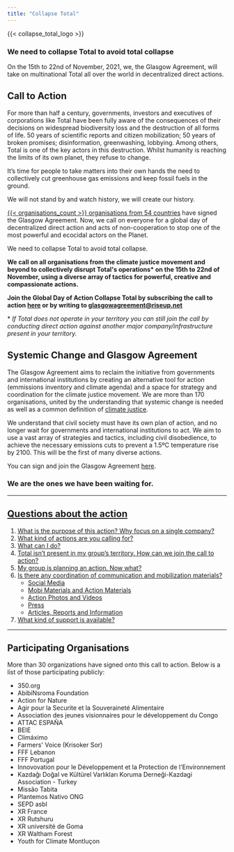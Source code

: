 ```yaml
---
title: "Collapse Total"
---
```


{{< collapse_total_logo >}}

### We need to collapse Total to avoid total collapse

On the 15th to 22nd of November, 2021, we, the Glasgow Agreement, will take on multinational Total all over the world in decentralized direct actions.  

## Call to Action

For more than half a century, governments, investors and executives of corporations like Total have been fully aware of the consequences of their decisions on widespread biodiversity loss and the destruction of all forms of life. 50 years of scientific reports and citizen mobilization; 50 years of broken promises; disinformation, greenwashing, lobbying. Among others, Total is one of the key actors in this destruction. Whilst humanity is reaching the limits of its own planet, they refuse to change.  

It’s time for people to take matters into their own hands the need to collectively cut greenhouse gas emissions and keep fossil fuels in the ground.  

We will not stand by and watch history, we will create our history.  

[{{< organisations_count >}} organisations from 54 countries](../organisations/) have signed the Glasgow Agreement. Now, we call on everyone for a global day of decentralized direct action and acts of non-cooperation to stop one of the most powerful and ecocidal actors on the Planet.  

We need to collapse Total to avoid total collapse.  

**We call on all organisations from the climate justice movement and beyond to collectively disrupt Total's operations\* on the 15th to 22nd of November, using a diverse array of tactics for powerful, creative and compassionate actions.**  

**Join the Global Day of Action Collapse Total by subscribing the call to action [here](https://framaforms.org/collapse-total-call-to-action-1627950762) or by writing to glasgowagreement@riseup.net**  

\* *If Total does not operate in your territory you can still join the call by conducting direct action against another major company/infrastructure present in your territory.*  

## Systemic Change and Glasgow Agreement

The Glasgow Agreement aims to reclaim the initiative from governments and international institutions by creating an alternative tool for action (emmissions inventory and climate agenda) and a space for strategy and coordination for the climate justice movement. We are more than 170 organisations, united by the understanding that systemic change is needed as well as a common definition of [climate justice](../agreement/).  

We understand that civil society must have its own plan of action, and no longer wait for governments and international institutions to act. We aim to use a vast array of strategies and tactics, including civil disobedience, to achieve the necessary emissions cuts to prevent a 1.5ºC temperature rise by 2100. This will be the first of many diverse actions.  

You can sign and join the Glasgow Agreement [here](../contact/).  

### We are the ones we have been waiting for.

---

## [Questions about the action](../collapse_total_qna/)

1. [What is the purpose of this action? Why focus on a single company?](../collapse_total_qna/#1-what-is-the-purpose-of-this-action-why-focus-on-a-single-company)
2. [What kind of actions are you calling for?](../collapse_total_qna/#2-what-kind-of-actions-are-you-calling-for)
3. [What can I do?](../collapse_total_qna/#3-what-can-i-do)
4. [Total isn’t present in my group’s territory. How can we join the call to action?](../collapse_total_qna/#4-total-isn’t-present-in-my-group’s-territory.-how-can-we-join-the-call-to-action)
5. [My group is planning an action. Now what?](../collapse_total_qna/#5-my-group-is-planning-an-action.-now-what)
6. [Is there any coordination of communication and mobilization materials?](../collapse_total_qna/#6-is-there-any-coordination-of-communication-and-mobilization-materials)
   - [Social Media](../collapse_total_qna/#social-media)
   - [Mobi Materials and Action Materials](../collapse_total_qna/#mobi-materials-and-action-materials)
   - [Action Photos and Videos](../collapse_total_qna/#action-photos-and-videos)
   - [Press](../collapse_total_qna/#press)
   - [Articles, Reports and Information](../collapse_total_qna/#articles-reports-and-information)
7. [What kind of support is available?](../collapse_total_qna/#7-what-kind-of-support-is-available)

---

## Participating Organisations

More than 30 organizations have signed onto this call to action. Below is a list of those participating publicly:

- 350.org
- AbibiNsroma Foundation
- Action for Nature
- Agir pour la Securite et la Souveraineté Alimentaire
- Association des jeunes visionnaires pour le développement du Congo
- ATTAC ESPAÑA
- BEIE
- Climáximo
- Farmers' Voice (Krisoker Sor)
- FFF Lebanon
- FFF Portugal
- Innovovation pour le Développement et la Protection de l'Environnement
- Kazdağı Doğal ve Kültürel Varlıkları Koruma Derneği-Kazdagi Association - Turkey
- Missão Tabita
- Plantemos Nativo ONG
- SEPD asbl
- XR France
- XR Rutshuru
- XR université de Goma
- XR Waltham Forest
- Youth for Climate Montluçon